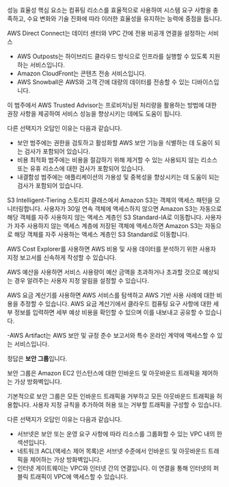 성능 효율성 핵심 요소는 컴퓨팅 리소스를 효율적으로 사용하여 시스템 요구 사항을 충족하고, 수요 변화와 기술 진화에 따라 이러한 효율성을 유지하는 능력에 중점을 둡니다.

AWS Direct Connect는 데이터 센터와 VPC 간에 전용 비공개 연결을 설정하는 서비스

- AWS Outposts는 하이브리드 클라우드 방식으로 인프라를 실행할 수 있도록 지원하는 서비스입니다.
- Amazon CloudFront는 콘텐츠 전송 서비스입니다. 
- AWS Snowball은 AWS와 고객 간에 대량의 데이터를 전송할 수 있는 디바이스입니다.

이 범주에서 AWS Trusted Advisor는 프로비저닝된 처리량을 활용하는 방법에 대한 권장 사항을 제공하여 서비스 성능을 향상시키는 데에도 도움이 됩니다.

  

다른 선택지가 오답인 이유는 다음과 같습니다.

- 보안 범주에는 권한을 검토하고 활성화할 AWS 보안 기능을 식별하는 데 도움이 되는 검사가 포함되어 있습니다.
- 비용 최적화 범주에는 비용을 절감하기 위해 제거할 수 있는 사용되지 않는 리소스 또는 유휴 리소스에 대한 검사가 포함되어 있습니다.
- 내결함성 범주에는 애플리케이션의 가용성 및 중복성을 향상시키는 데 도움이 되는 검사가 포함되어 있습니다.

S3 Intelligent-Tiering 스토리지 클래스에서 Amazon S3는 객체의 액세스 패턴을 모니터링합니다. 사용자가 30일 연속 객체에 액세스하지 않으면 Amazon S3는 자동으로 해당 객체를 자주 사용하지 않는 액세스 계층인 S3 Standard-IA로 이동합니다. 사용자가 자주 사용하지 않는 액세스 계층에 저장된 객체에 액세스하면 Amazon S3는 자동으로 해당 객체를 자주 사용하는 액세스 계층인 S3 Standard로 이동합니다.


AWS Cost Explorer를 사용하면 AWS 비용 및 사용 데이터를 분석하기 위한 사용자 지정 보고서를 신속하게 작성할 수 있습니다.

 AWS 예산을 사용하면 서비스 사용량이 예산 금액을 초과하거나 초과할 것으로 예상되는 경우 알려주는 사용자 지정 알림을 설정할 수 있습니다.
 
 AWS 요금 계산기를 사용하면 AWS 서비스를 탐색하고 AWS 기반 사용 사례에 대한 비용을 추정할 수 있습니다. AWS 요금 계산기에서 클라우드 컴퓨팅 요구 사항에 대한 세부 정보를 입력하면 세부 예상 비용을 확인할 수 있으며 이를 내보내고 공유할 수 있습니다. 
 
-AWS Artifact는 AWS 보안 및 규정 준수 보고서와 특수 온라인 계약에 액세스할 수 있는 서비스입니다.

정답은 **보안 그룹**입니다.

  

보안 그룹은 Amazon EC2 인스턴스에 대한 인바운드 및 아웃바운드 트래픽을 제어하는 가상 방화벽입니다. 

기본적으로 보안 그룹은 모든 인바운드 트래픽을 거부하고 모든 아웃바운드 트래픽을 허용합니다. 사용자 지정 규칙을 추가하여 허용 또는 거부할 트래픽을 구성할 수 있습니다.

  

다른 선택지가 오답인 이유는 다음과 같습니다.

- 서브넷은 보안 또는 운영 요구 사항에 따라 리소스를 그룹화할 수 있는 VPC 내의 한 섹션입니다.
- 네트워크 ACL(액세스 제어 목록)은 서브넷 수준에서 인바운드 및 아웃바운드 트래픽을 제어하는 가상 방화벽입니다.
- 인터넷 게이트웨이는 VPC와 인터넷 간의 연결입니다. 이 연결을 통해 인터넷의 퍼블릭 트래픽이 VPC에 액세스할 수 있습니다.